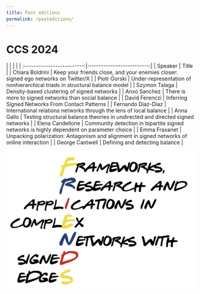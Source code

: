 ```yaml
---
title: Past editions
permalink: /pasteditions/
---
```


# CCS 2024

| | | | |
:-------------------------:|:-------------------------:|
| Speaker | Title | 
| Chiara Boldrini | Keep your friends close, and your enemies closer: signed ego networks on Twitter/X |
| Piotr Gorski | Under-representation of nonhierarchical triads in structural balance model |
| Szymon Talaga | Density-based clustering of signed networks |
| Anxo Sanchez | There is more to signed networks than social balance | 
| David Ferenczi | Inferring Signed Networks From Contact Patterns | 
| Fernando Diaz-Diaz | International relations networks through the lens of local balance | 
| Anna Gallo | Testing structural balance theories in undirected and directed signed networks |
| Elena Candellone | Community detection in bipartite signed networks is highly dependent on parameter choice | 
| Emma Fraxanet | Unpacking polarization: Antagonism and alignment in signed networks of online interaction | 
| George Cantwell | Defining and detecting balance  | 


![Abstract Submission](/assets/logo.png)
